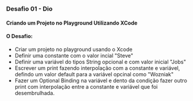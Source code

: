 ### Desafio 01 - Dio
#### Criando um Projeto no Playground Utilizando XCode
#### O Desafio:
- Criar um projeto no playground usando o Xcode
- Definir uma constante com o valor incial "Steve"
- Definir uma variável do tipos String opcional e com valor inicial "Jobs"
- Escrever um print fazendo interpolação com a constante e variável, defindo um valor default para a variável opcinal como "Wozniak"
- Fazer um Optional Binding na variável e dento da condição fazer outro print com interpolação entre a constante e variável que foi desembrulhada.
